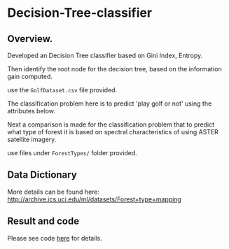 # Decision-Tree-classifier
## Overview. 

Developed an Decision Tree classifier based on Gini Index, Entropy.  

Then identify the root node for the decision tree, based on the information gain computed.

use the `GolfDataset.csv` file provided.

The classification problem here is to predict 'play golf or not' using the attributes below.  

Next a comparison is made for the classification problem that to predict what type of forest it is based on spectral characteristics of using ASTER satellite imagery.

use files under `ForestTypes/` folder provided. 


## Data Dictionary 
More details can be found here: http://archive.ics.uci.edu/ml/datasets/Forest+type+mapping

## Result and code

Please see code [here](https://github.com/mingge612/KNN/blob/main/KNN.ipynb) for details.



